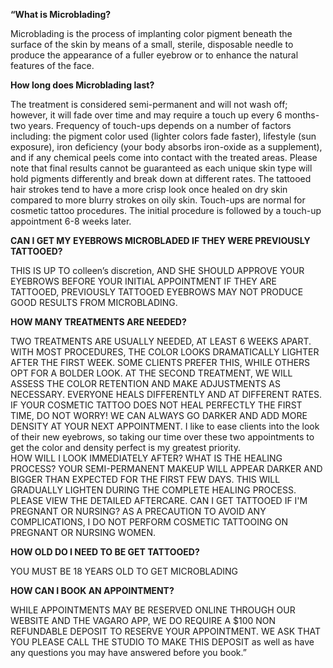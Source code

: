 **“What is Microblading?**

Microblading is the process of implanting color pigment beneath the surface of the skin by means of a small, sterile, disposable needle to produce the appearance of a fuller eyebrow or to enhance the natural features of the face. 

**How long does Microblading last?**

The treatment is considered semi-permanent and will not wash off; however, it will fade over time and may require a touch up every 6 months-two years. Frequency of touch-ups depends on a number of factors including: the pigment color used (lighter colors fade faster), lifestyle (sun exposure), iron deficiency (your body absorbs iron-oxide as a supplement), and if any chemical peels come into contact with the treated areas. Please note that final results cannot be guaranteed as each unique skin type will hold pigments differently and break down at different rates.  The tattooed hair strokes tend to have a more crisp look once healed on dry skin compared to more blurry strokes on oily skin. 
Touch-ups are normal for cosmetic tattoo procedures.  The initial procedure is followed by a touch-up appointment 6-8 weeks later.

**CAN I GET MY EYEBROWS MICROBLADED IF THEY WERE PREVIOUSLY TATTOOED?**

THIS IS UP TO colleen’s discretion,  AND SHE SHOULD APPROVE YOUR EYEBROWS BEFORE YOUR INITIAL APPOINTMENT IF THEY ARE TATTOOED, PREVIOUSLY TATTOOED EYEBROWS MAY NOT PRODUCE GOOD RESULTS FROM MICROBLADING.  

**HOW MANY TREATMENTS ARE NEEDED?**

TWO TREATMENTS ARE USUALLY NEEDED, AT LEAST 6 WEEKS APART. WITH MOST PROCEDURES, THE COLOR LOOKS DRAMATICALLY LIGHTER AFTER THE FIRST WEEK. SOME CLIENTS PREFER THIS, WHILE OTHERS OPT FOR A BOLDER LOOK. AT THE SECOND TREATMENT, WE WILL ASSESS THE COLOR RETENTION AND MAKE ADJUSTMENTS AS NECESSARY. EVERYONE HEALS DIFFERENTLY AND AT DIFFERENT RATES. IF YOUR COSMETIC TATTOO DOES NOT HEAL PERFECTLY THE FIRST TIME, DO NOT WORRY! WE CAN ALWAYS GO DARKER AND ADD MORE DENSITY AT YOUR NEXT APPOINTMENT. I like to ease clients into the look of their new eyebrows, so taking our time over these two appointments to get the color and density perfect is my greatest priority.  
HOW WILL I LOOK IMMEDIATELY AFTER? WHAT IS THE HEALING PROCESS?
YOUR SEMI-PERMANENT MAKEUP WILL APPEAR DARKER AND BIGGER THAN EXPECTED FOR THE FIRST FEW DAYS. THIS WILL GRADUALLY LIGHTEN DURING THE COMPLETE HEALING PROCESS. PLEASE VIEW THE DETAILED AFTERCARE. 
CAN I GET TATTOOED IF I'M PREGNANT OR NURSING?
AS A PRECAUTION TO AVOID ANY COMPLICATIONS, I DO NOT PERFORM COSMETIC TATTOOING ON PREGNANT OR NURSING WOMEN.

**HOW OLD DO I NEED TO BE GET TATTOOED?**

YOU MUST BE 18 YEARS OLD TO GET MICROBLADING

**HOW CAN I BOOK AN APPOINTMENT?**

WHILE APPOINTMENTS MAY BE RESERVED ONLINE THROUGH OUR WEBSITE AND THE VAGARO APP, WE DO REQUIRE A $100 NON REFUNDABLE DEPOSIT TO RESERVE YOUR APPOINTMENT. WE ASK THAT YOU PLEASE CALL THE STUDIO TO MAKE THIS DEPOSIT as well as have any questions you may have answered before you book.”
